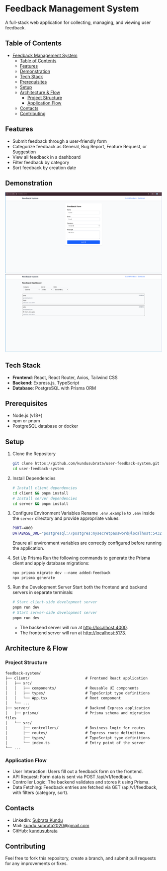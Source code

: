 
# Feedback Management System


A full-stack web application for collecting, managing, and viewing user feedback.

## Table of Contents

- [Feedback Management System](#feedback-management-system)
	- [Table of Contents](#table-of-contents)
	- [Features](#features)
	- [Demonstration](#demonstration)
	- [Tech Stack](#tech-stack)
	- [Prerequisites](#prerequisites)
	- [Setup](#setup)
	- [Architecture \& Flow](#architecture--flow)
		- [Project Structure](#project-structure)
		- [Application Flow](#application-flow)
	- [Contacts](#contacts)
	- [Contributing](#contributing)

## Features

-   Submit feedback through a user-friendly form
-   Categorize feedback as General, Bug Report, Feature Request, or Suggestion
-   View all feedback in a dashboard
-   Filter feedback by category
-   Sort feedback by creation date

## Demonstration
![User Feedback Form](/client/public/user-feedback-form.png)
![User Feedback Dashboard](/client/public/user-feedback-dashboard.png)

## Tech Stack
-   **Frontend**: React, React Router, Axios, Tailwind CSS
-   **Backend**: Express.js, TypeScript
-   **Database**: PostgreSQL with Prisma ORM

## Prerequisites

-   Node.js (v18+)
-   npm or pnpm
-   PostgreSQL database or docker

## Setup

1. Clone the Repository
	```bash
	git clone https://github.com/kundusubrata/user-feedback-system.git
	cd user-feedback-system
	```
2. Install Dependencies
	```bash
	# Install client dependencies
	cd client && pnpm install
	# Install server dependencies
	cd server && pnpm install
	```
3.  Configure Environment Variables Rename `.env.example` to `.env` inside the `server` directory and provide appropriate values:
	```bash
	PORT=4000
	DATABASE_URL="postgresql://postgres:mysecretpassword@localhost:5432/userfeedback-system?schema=public"
	```
	Ensure all environment variables are correctly configured before running the application.
	
4.  Set Up Prisma
	Run the following commands to generate the Prisma client and apply database migrations:
	```
	npx prisma migrate dev --name added-feedback
	npx prisma generate
	```
5. Run the Development Server Start both the frontend and backend servers in separate terminals:
	```bash
	# Start client-side development server
	pnpm run dev
	# Start server-side development server
	pnpm run dev
	```
    -   The backend server will run at [http://localhost:4000](http://localhost:4000).
    -   The frontend server will run at [http://localhost:5173](http://localhost:5173).
    
 
## Architecture & Flow
### Project Structure
```
feedback-system/
├── client/                         # Frontend React application
│   ├── src/
│   │   ├── components/             # Reusable UI components
│   │   ├── types/                  # TypeScript type definitions
│   │   └── App.tsx                 # Root component
│   └── ...
├── server/                         # Backend Express application
│   ├── prisma/                     # Prisma schema and migration files
│   └── src/
│       ├── controllers/            # Business logic for routes
│       ├── routes/                 # Express route definitions
│       ├── types/                  # TypeScript type definitions
│       └── index.ts                # Entry point of the server
└── ...

```
### Application Flow

-   User Interaction: Users fill out a feedback form on the frontend.
-   API Request: Form data is sent via POST /api/v1/feedback.
-   Controller Logic: The backend validates and stores it using Prisma.
-   Data Fetching: Feedback entries are fetched via GET /api/v1/feedback, with filters (category, sort).

## Contacts
-   LinkedIn: [Subrata Kundu](https://www.linkedin.com/in/kundu-subrata/)
-   Mail: [kundu.subrata2020@gmail.com](mailto:kundu.subrata2020@gmail.com)
-   GitHub: [kundusubrata](https://github.com/kundusubrata)

## Contributing

Feel free to fork this repository, create a branch, and submit pull requests for any improvements or fixes.



